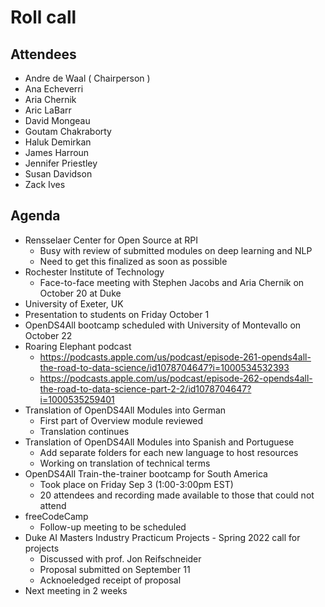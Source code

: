 # Roll call
## Attendees

- Andre de Waal ( Chairperson )
- Ana Echeverri
- Aria Chernik
- Aric LaBarr 
- David Mongeau
- Goutam Chakraborty
- Haluk Demirkan
- James Harroun
- Jennifer Priestley
- Susan Davidson
- Zack Ives

## Agenda

- Rensselaer Center for Open Source at RPI 
  - Busy with review of submitted modules on deep learning and NLP
  - Need to get this finalized as soon as possible
- Rochester Institute of Technology
  - Face-to-face meeting with Stephen Jacobs and Aria Chernik on October 20 at Duke
-  University of Exeter, UK
  - Presentation to students on Friday October 1
- OpenDS4All bootcamp scheduled with University of Montevallo on October 22
- Roaring Elephant podcast
  - https://podcasts.apple.com/us/podcast/episode-261-opends4all-the-road-to-data-science/id1078704647?i=1000534532393
  - https://podcasts.apple.com/us/podcast/episode-262-opends4all-the-road-to-data-science-part-2-2/id1078704647?i=1000535259401
- Translation of OpenDS4All Modules into German
  - First part of Overview module reviewed
  - Translation continues
- Translation of OpenDS4All Modules into Spanish and Portuguese
  - Add separate folders for each new language to host resources
  - Working on translation of technical terms
- OpenDS4All Train-the-trainer bootcamp for South America
  - Took place on Friday Sep 3 (1:00-3:00pm EST)
  - 20 attendees and recording made available to those that could not attend
- freeCodeCamp
  - Follow-up meeting to be scheduled
- Duke AI Masters Industry Practicum Projects - Spring 2022 call for projects
  - Discussed with prof. Jon Reifschneider
  - Proposal submitted on September 11
  - Acknoeledged receipt of proposal 
- Next meeting in 2 weeks
